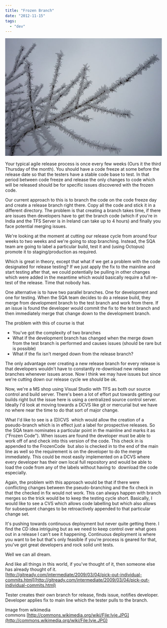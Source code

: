 ```yaml
---
title: "Frozen Branch"
date: "2012-11-15"
tags: 
  - "dev"
---
```


[![](images/frozenBranch.jpg "frozenBranch")](http://spurious-logic.net/frozen-branch)

Your typical agile release process is once every few weeks (Ours it the third Thursday of the month). You should have a code freeze at some before the release date so that the testers have a stable code base to test. In that period between code freeze and release the only changes to code which will be released should be for specific issues discovered with the frozen code.

Our current approach to this is to branch the code on the code freeze day and create a release branch right there. Copy all the code and stick it in a different directory. The problem is that creating a branch takes time, if there are issues then developers have to get the branch code (which if you're in India and the TFS Server is in Ireland can take up to 4 hours) and finally you face potential merging issues.

We're looking at the moment at cutting our release cycle from around four weeks to two weeks and we're going to stop branching. Instead, the SQA team are going to label a particular build, test it and (using Octopus) promote it to staging/production as required.

Which is great in theory, except that what if we get a problem with the code designated for release testing? If we just apply the fix to the mainline and start testing after that, we could potentially be pulling in other changes which were added in the meantime which would basically require a full re-test of the release. Time that nobody has.

One alternative is to have two parallel branches. One for development and one for testing. When the SQA team decides to do a release build, they merge from development branch to the test branch and work from there. If an issue is found the developer would commit the fix to the test branch and then immediately merge that change down to the development branch.

The problem with this of course is that

- You've got the complexity of two branches
- What if the development branch has changed when the merge down from the test branch is performed and causes issues (should be rare but is possible)
- What if the fix isn't merged down from the release branch?

The only advantage over creating a new release branch for every release is that developers wouldn't have to constantly re-download new release branches whenever issues arose. Now I think we may have issues but since we're cutting down our release cycle we _should_ be ok.

Now, we're a MS shop using Visual Studio with TFS as both our source control and build server. There's been a lot of effort put towards getting our builds right but the issue here is using a centralized source control server. Ideally I'd look at moving towards a DCVS like git or mercurial but we have no where near the time to do that sort of major change.

What I'd like to see is a (D)CVS  which would allow the creation of a pseudo-branch which is in effect just a label for prospective releases. So the SQA team nominates a particular point in the mainline and marks it as ("Frozen Code"). When issues are found the developer must be able to work off of and check into this version of the code. This check in is appended to the FrozenCode  but also is checked in to the end of the main line as well so the requirement is on the developer to do the merge immediately. This could be most easily implemented on a DCVS where every developer has their own local full repository and would be able to load the code from any of the labels without having to  download the code especially.

Again, the problem with this approach would be that if there were conflicting changes between the pseudo-branching and the fix check in that the checked in fix would not work. This can always happen with branch merges so the trick would be to keep the testing cycle short. Basically, I would like to see a CVS which allows code labelling but which also allows for subsequent changes to be retroactively appended to that particular change set.

It's pushing towards continuous deployment but never quite getting there. I find the CD idea intriguing but as we need to keep control over what goes out in a release I can't see it happening. Continuous deployment is where you want to be but that's only feasible if you're process is geared for that, you've got great developers and rock solid unit tests.

Well we can all dream.

<edit>

And like all things in this world, if you've thought of it, then someone else has already thought of it. [http://gitready.com/intermediate/2009/03/04/pick-out-individual-commits.html](http://gitready.com/intermediate/2009/03/04/pick-out-individual-commits.html)

Tester creates their own branch for release, finds issue, notifies developer. Developer applies fix to main line which the tester pulls to the branch.

Image from wikimedia commons [http://commons.wikimedia.org/wiki/File:Ivje.JPG](http://commons.wikimedia.org/wiki/File:Ivje.JPG)
